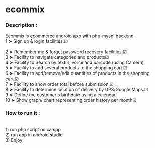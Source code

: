 # ecommix

### Description  :
Ecommix is ecommerce android app with php-mysql backend 
<br>1  ➤ Sign up & login facilities.☑ 							
<br>2  ➤ Remember me & forget password recovery facilities.☑
<br>3  ➤ Facility to navigate categories and products☑
<br>4  ➤ Facility to Search by text☑, voice and barcode (using Camera)
<br>5  ➤ Facility to add several products to the shopping cart.☑
<br>6  ➤ Facility to add/remove/edit quantities of products in the shopping cart.☑
<br>7  ➤ Facility to show order total before submission.☑
<br>8  ➤ Facility to determine location of delivery by GPS/Google Maps.☑
<br>9  ➤ Define the customer's birthdate using a calendar.
<br>10 ➤ Show graph/ chart representing order history per month☑

### How to run it :
<br> 1) run php script on xampp
<br> 2) run app in android studio
<br> 3) Enjoy
